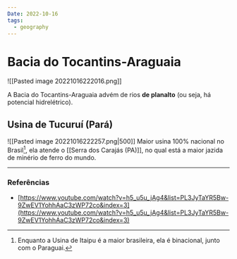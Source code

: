 ```yaml
---
Date: 2022-10-16
tags:
  - geography
---
```

# Bacia do Tocantins-Araguaia
![[Pasted image 20221016222016.png]]

A Bacia do Tocantins-Araguaia advém de rios **de planalto** (ou seja, há potencial hidrelétrico). 

## Usina de Tucuruí (Pará)
![[Pasted image 20221016222257.png|500]]
Maior usina 100% nacional no Brasil[^1], ela atende o [[Serra dos Carajás (PA)]], no qual está a maior jazida de minério de ferro do mundo.

---
### Referências
- [https://www.youtube.com/watch?v=h5_u5u_jAg4&list=PL3JyTaYR5Bw-9ZwEV1YohhAaC3zWP72co&index=3](https://www.youtube.com/watch?v=h5_u5u_jAg4&list=PL3JyTaYR5Bw-9ZwEV1YohhAaC3zWP72co&index=3)

[^1]: Enquanto a Usina de Itaipu é a maior brasileira, ela é binacional, junto com o Paraguai.